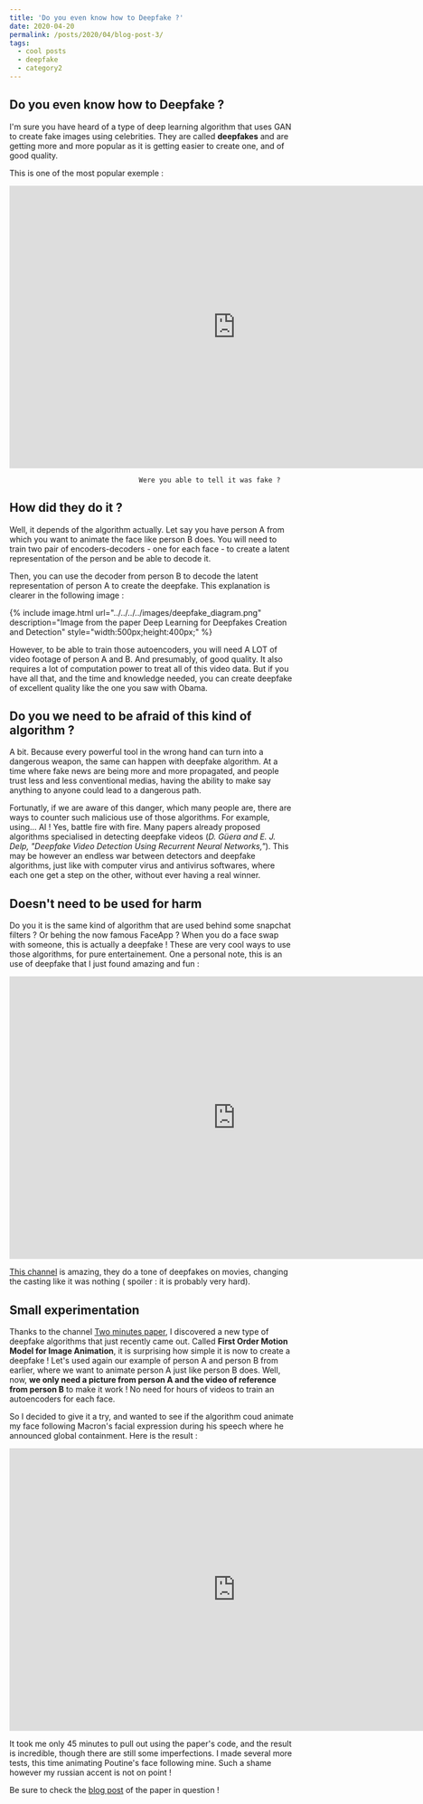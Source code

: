 ```yaml
---
title: 'Do you even know how to Deepfake ?'
date: 2020-04-20
permalink: /posts/2020/04/blog-post-3/
tags:
  - cool posts
  - deepfake
  - category2
---
```


## Do you even know how to Deepfake ?

I'm sure you have heard of a type of deep learning algorithm that uses GAN to create fake images using celebrities. They are called **deepfakes** and are getting more and more popular as it is getting easier to create one, and of good quality. 

This is one of the most popular exemple : 

<center><iframe width="800" height="500" src="https://www.youtube.com/embed/cQ54GDm1eL0" frameborder="0" allow="accelerometer; autoplay; encrypted-media; gyroscope; picture-in-picture" allowfullscreen></iframe></center>

 
									Were you able to tell it was fake ?

## How did they do it ?

Well, it depends of the algorithm actually. Let say you have person A from which you want to animate the face like person B does. You will need to train two pair of encoders-decoders - one for each face - to create a latent representation of the person and be able to decode it.

Then, you can use the decoder from person B to decode the latent representation of person A to create the deepfake. This explanation is clearer in the following image :

{% include image.html url="../../../../images/deepfake_diagram.png" description="Image from the paper Deep Learning for Deepfakes Creation and Detection" style="width:500px;height:400px;" %}

 
However, to be able to train those autoencoders, you will need A LOT of video footage of person A and B. And presumably, of good quality.
It also requires a lot of computation power to treat all of this video data. But if you have all that, and the time and knowledge needed, you can create deepfake of excellent quality like the one you saw with Obama.

## Do you we need to be afraid of this kind of algorithm ?

A bit. Because every powerful tool in the wrong hand can turn into a dangerous weapon, the same can happen with deepfake algorithm. At a time where fake news are being more and more propagated, and people trust less and less conventional medias, having the ability to make say anything to anyone could lead to a dangerous path.

Fortunatly, if we are aware of this danger, which many people are, there are ways to counter such malicious use of those algorithms. For example, using... AI ! Yes, battle fire with fire. Many papers already proposed algorithms specialised in detecting deepfake videos (*D. Güera and E. J. Delp, "Deepfake Video Detection Using Recurrent Neural Networks,"*). 
This may be however an endless war between detectors and deepfake algorithms, just like with computer virus and antivirus softwares, where each one get a step on the other, without ever having a real winner. 

## Doesn't need to be used for harm

Do you it is the same kind of algorithm that are used behind some snapchat filters ? Or behing the now famous FaceApp ? When you do a face swap with someone, this is actually a deepfake ! 
 These are very cool ways to use those algorithms, for pure entertainement. One a personal note, this is an use of deepfake that I just found amazing and fun :
 
<center><iframe width="800" height="500" src="https://www.youtube.com/embed/-ZRUZzZPGto" frameborder="0" allow="accelerometer; autoplay; encrypted-media; gyroscope; picture-in-picture" allowfullscreen></iframe></center>
 
  

[This channel](https://www.youtube.com/channel/UCKpH0CKltc73e4wh0_pgL3g) is amazing, they do a tone of deepfakes on movies, changing the casting like it was nothing ( spoiler : it is probably very hard).

## Small experimentation

Thanks to the channel [Two minutes paper](https://www.youtube.com/channel/UCbfYPyITQ-7l4upoX8nvctg), I discovered a new type of deepfake algorithms that just recently came out.
Called **First Order Motion Model for Image Animation**, it is surprising how simple it is now to create a deepfake !
Let's used again our example of person A and person B from earlier, where we want to animate person A just like person B does.
Well, now, **we only need a picture from person A and the video of reference from person B** to make it work ! No need for hours of videos to train an autoencoders for each face. 

So I decided to give it a try, and wanted to see if the algorithm coud animate my face following Macron's facial expression during his speech where he announced global containment. Here is the result :

<center><iframe width="800" height="500" src="https://www.youtube.com/embed/TR75cP-mcow" frameborder="0" allow="accelerometer; autoplay; encrypted-media; gyroscope; picture-in-picture" allowfullscreen></iframe></center>
  
  
It took me only 45 minutes to pull out using the paper's code, and the result is incredible, though there are still some imperfections. I made several more tests, this time animating Poutine's face following mine. Such a shame however my russian accent is not on point !

Be sure to check the [blog post](https://aliaksandrsiarohin.github.io/first-order-model-website/) of the paper in question !
<!--stackedit_data:
eyJoaXN0b3J5IjpbMTQ5MDEwNzIwOF19
-->